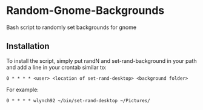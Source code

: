 Random-Gnome-Backgrounds
========================

Bash script to randomly set backgrounds for gnome

Installation
--------------
To install the script, simply put randN and set-rand-background in your path and add a line in your crontab similar to:

`0 * * * * <user> <location of set-rand-desktop> <background folder>`

For example:

`0 * * * * wlynch92 ~/bin/set-rand-desktop ~/Pictures/`

